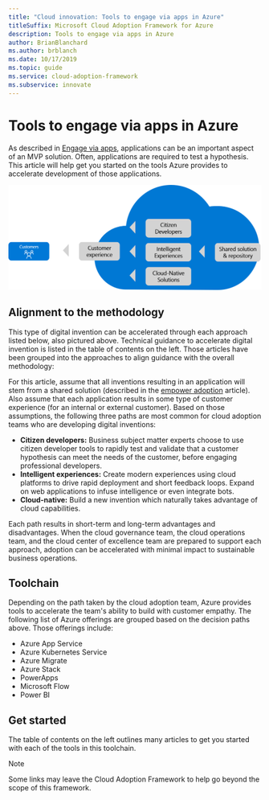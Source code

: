 ```yaml
---
title: "Cloud innovation: Tools to engage via apps in Azure"
titleSuffix: Microsoft Cloud Adoption Framework for Azure
description: Tools to engage via apps in Azure
author: BrianBlanchard
ms.author: brblanch
ms.date: 10/17/2019
ms.topic: guide
ms.service: cloud-adoption-framework
ms.subservice: innovate
---
```


# Tools to engage via apps in Azure

As described in [Engage via apps](../considerations/apps.md), applications can be an important aspect of an MVP solution. Often, applications are required to test a hypothesis. This article will help get you started on the tools Azure provides to accelerate development of those applications.

![Cloud Adoption Framework approach to engage via apps](../../_images/innovate/engage-via-apps.png)

## Alignment to the methodology

This type of digital invention can be accelerated through each approach listed below, also pictured above. Technical guidance to accelerate digital invention is listed in the table of contents on the left. Those articles have been grouped into the approaches to align guidance with the overall methodology:

For this article, assume that all inventions resulting in an application will stem from a shared solution (described in the [empower adoption](./ci-cd.md) article). Also assume that each application results in some type of customer experience (for an internal or external customer). Based on those assumptions, the following three paths are most common for cloud adoption teams who are developing digital inventions:

- **Citizen developers:** Business subject matter experts choose to use citizen developer tools to rapidly test and validate that a customer hypothesis can meet the needs of the customer, before engaging professional developers.
- **Intelligent experiences:** Create modern experiences using cloud platforms to drive rapid deployment and short feedback loops. Expand on web applications to infuse intelligence or even integrate bots.
- **Cloud-native:** Build a new invention which naturally takes advantage of cloud capabilities.

Each path results in short-term and long-term advantages and disadvantages. When the cloud governance team, the cloud operations team, and the cloud center of excellence team are prepared to support each approach, adoption can be accelerated with minimal impact to sustainable business operations.

## Toolchain

Depending on the path taken by the cloud adoption team, Azure provides tools to accelerate the team's ability to build with customer empathy. The following list of Azure offerings are grouped based on the decision paths above. Those offerings include:

- Azure App Service
- Azure Kubernetes Service
- Azure Migrate
- Azure Stack
- PowerApps
- Microsoft Flow
- Power BI

## Get started

The table of contents on the left outlines many articles to get you started with each of the tools in this toolchain.

> [!NOTE]
> Some links may leave the Cloud Adoption Framework to help go beyond the scope of this framework.
